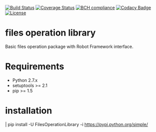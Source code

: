 [![Build Status](https://travis-ci.org/wangliyao518/FilesOperationLibrary?branch=master)](https://travis-ci.org/wangliyao518/FilesOperationLibrary)
[![Coverage Status](https://coveralls.io/repos/github/wangliyao518/FilesOperationLibrary/badge.svg?branch=master)](https://coveralls.io/github/wangliyao518/FilesOperationLibrary?branch=master)
[![BCH compliance](https://bettercodehub.com/edge/badge/nokia/moler?branch=master)](https://bettercodehub.com/)
[![Codacy Badge](https://api.codacy.com/project/badge/Grade/355afc9110f34d549b7c08c33961827c)](https://www.codacy.com/app/mplichta/moler?utm_source=github.com&amp;utm_medium=referral&amp;utm_content=nokia/moler&amp;utm_campaign=Badge_Grade)
[![License](https://img.shields.io/badge/License-BSD%203--Clause-blue.svg)](./LICENSE)

files operation library
==================

Basic files operation package with Robot Framework interface.

Requirements
============

* Python 2.7.x
* setuptools >= 2.1
* pip >= 1.5


installation
=============================

| pip install -U FilesOperationLibrary -i https://pypi.python.org/simple/


